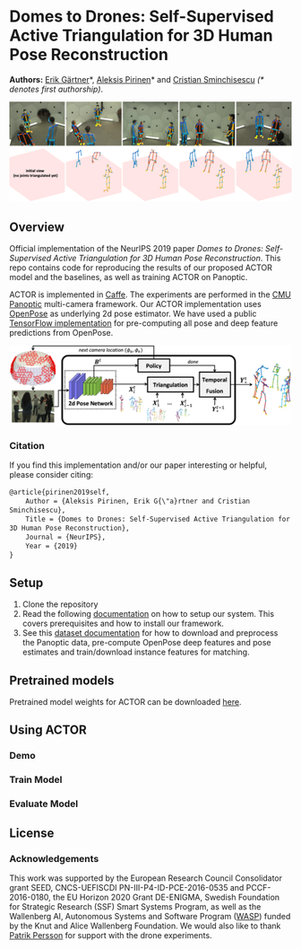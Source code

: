 # Domes to Drones: Self-Supervised Active Triangulation for 3D Human Pose Reconstruction

**Authors:** [Erik Gärtner](https://gartner.io/)\*, [Aleksis Pirinen](https://aleksispi.github.io/)\* and [Cristian Sminchisescu](http://www.maths.lth.se/sminchisescu/) _(* denotes first authorship)_.

![actor-github](docs/visualization.png)

## Overview
Official implementation of the NeurIPS 2019 paper _Domes to Drones: Self-Supervised Active Triangulation for 3D Human Pose Reconstruction_.
This repo contains code for reproducing the results of our proposed ACTOR model and the baselines, as well as training ACTOR on Panoptic.

ACTOR is implemented in [Caffe](https://github.com/BVLC/caffe). The experiments are performed in the [CMU Panoptic](http://domedb.perception.cs.cmu.edu/) multi-camera framework.
Our ACTOR implementation uses [OpenPose](https://github.com/CMU-Perceptual-Computing-Lab/openpose) as underlying 2d pose estimator. We have used
a public [TensorFlow implementation](https://gist.github.com/alesolano/b073d8ec9603246f766f9f15d002f4f4) for pre-computing all pose and deep feature predictions from OpenPose.

![actor-overview-notext-github](docs/overview.png)

### Citation
If you find this implementation and/or our paper interesting or helpful, please consider citing:

    @article{pirinen2019self,
        Author = {Aleksis Pirinen, Erik G{\"a}rtner and Cristian Sminchisescu},
        Title = {Domes to Drones: Self-Supervised Active Triangulation for 3D Human Pose Reconstruction},
        Journal = {NeurIPS},
        Year = {2019}
    }

## Setup
1. Clone the repository
2. Read the following [documentation](INSTALL.md) on how to setup our system. This covers prerequisites and how to install our framework.
3. See this [dataset documentation](dataset/README.md) for how to download and preprocess the Panoptic data, pre-compute OpenPose deep features and pose estimates and train/download instance features for matching.

## Pretrained models
Pretrained model weights for ACTOR can be downloaded [here](https://lu.box.com/s/tb2ldr28kztu0i2gclpi2etrwflvvw2j).

## Using ACTOR

### Demo

### Train Model

### Evaluate Model

## License

### Acknowledgements
This work was supported by the European Research Council Consolidator grant SEED, CNCS-UEFISCDI PN-III-P4-ID-PCE-2016-0535 and PCCF-2016-0180, the EU Horizon 2020 Grant DE-ENIGMA, Swedish Foundation for Strategic Research (SSF) Smart Systems Program, as well as the Wallenberg AI, Autonomous Systems and Software Program ([WASP](https://wasp-sweden.org/)) funded by the Knut and Alice Wallenberg Foundation. We would also like to thank [Patrik Persson](https://www.lu.se/lucat/user/10eb4de90f6e28dc2efccfd0269d5c92) for support with the drone experiments.
